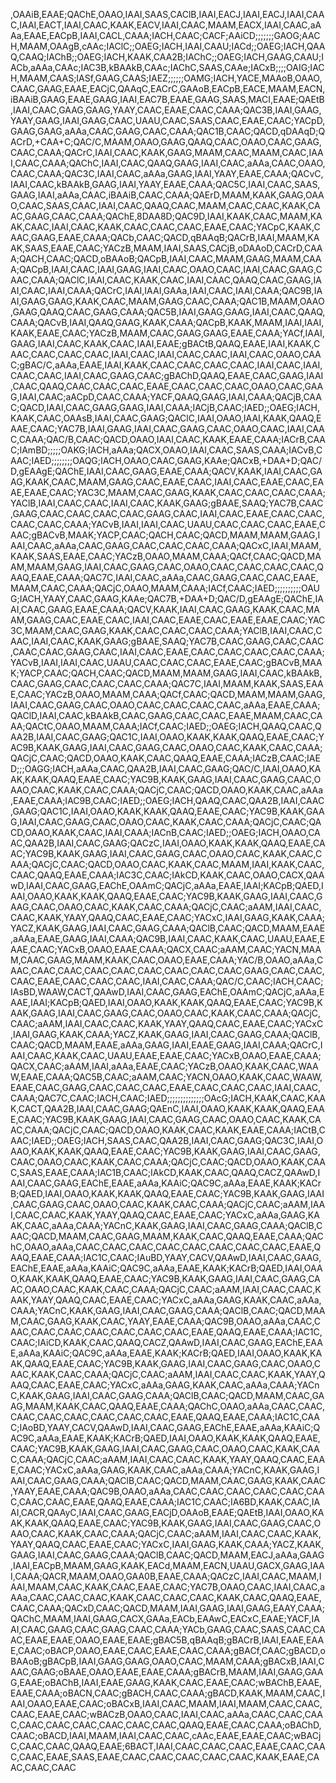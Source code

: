 ,OAAiB,EAAE;QAChE,OAAO,IAAI,SAAS,CAClB,IAAI,EACJ,IAAI,EACJ,IAAI,CAAC,IAAI,EACT,IAAI,CAAC,KAAK,EACV,IAAI,CAAC,MAAM,EACX,IAAI,CAAC,aAAa,EAAE,EACpB,IAAI,CACL,CAAA;IACH,CAAC;CACF;AAiCD;;;;;;;GAOG;AACH,MAAM,OAAgB,cAAc;IAClC;;OAEG;IACH,IAAI,CAAU;IACd;;OAEG;IACH,QAAQ,CAAQ;IAChB;;OAEG;IACH,KAAK,CAA2B;IAChC;;OAEG;IACH,GAAG,CAAU;IACb,aAAa,CAAc;IAC3B,kBAAkB,CAAc;IAChC,SAAS,CAAe;IACxB;;;;OAIG;IACH,MAAM,CAAS;IASf,GAAG,CAAS;IAEZ;;;;;;OAMG;IACH,YACE,MAAoB,OAAO,CAAC,GAAG,EAAE,EACjC,QAAqC,EACrC,GAAoB,EACpB,EACE,MAAM,EACN,iBAAiB,GAAG,EAAE,GAAG,IAAI,EAC7B,EAAE,GAAG,SAAS,MACI,EAAE;QAEtB,IAAI,CAAC,GAAG,GAAG,YAAY,CAAC,EAAE,CAAC,CAAA;QAC3B,IAAI,GAAG,YAAY,GAAG,IAAI,GAAG,CAAC,UAAU,CAAC,SAAS,CAAC,EAAE,CAAC;YACpD,GAAG,GAAG,aAAa,CAAC,GAAG,CAAC,CAAA;QAC1B,CAAC;QACD,qDAAqD;QACrD,+CAA+C;QAC/C,MAAM,OAAO,GAAG,QAAQ,CAAC,OAAO,CAAC,GAAG,CAAC,CAAA;QACrC,IAAI,CAAC,KAAK,GAAG,MAAM,CAAC,MAAM,CAAC,IAAI,CAAC,CAAA;QAChC,IAAI,CAAC,QAAQ,GAAG,IAAI,CAAC,aAAa,CAAC,OAAO,CAAC,CAAA;QAC3C,IAAI,CAAC,aAAa,GAAG,IAAI,YAAY,EAAE,CAAA;QACvC,IAAI,CAAC,kBAAkB,GAAG,IAAI,YAAY,EAAE,CAAA;QAC5C,IAAI,CAAC,SAAS,GAAG,IAAI,aAAa,CAAC,iBAAiB,CAAC,CAAA;QAErD,MAAM,KAAK,GAAG,OAAO,CAAC,SAAS,CAAC,IAAI,CAAC,QAAQ,CAAC,MAAM,CAAC,CAAC,KAAK,CAAC,GAAG,CAAC,CAAA;QAChE,8DAA8D;QAC9D,IAAI,KAAK,CAAC,MAAM,KAAK,CAAC,IAAI,CAAC,KAAK,CAAC,CAAC,CAAC,EAAE,CAAC;YACpC,KAAK,CAAC,GAAG,EAAE,CAAA;QACb,CAAC;QACD,qBAAqB;QACrB,IAAI,MAAM,KAAK,SAAS,EAAE,CAAC;YACzB,MAAM,IAAI,SAAS,CACjB,oDAAoD,CACrD,CAAA;QACH,CAAC;QACD,oBAAoB;QACpB,IAAI,CAAC,MAAM,GAAG,MAAM,CAAA;QACpB,IAAI,CAAC,IAAI,GAAG,IAAI,CAAC,OAAO,CAAC,IAAI,CAAC,GAAG,CAAC,CAAA;QAClC,IAAI,CAAC,KAAK,CAAC,IAAI,CAAC,QAAQ,CAAC,GAAG,IAAI,CAAC,IAAI,CAAA;QACrC,IAAI,IAAI,GAAa,IAAI,CAAC,IAAI,CAAA;QAC9B,IAAI,GAAG,GAAG,KAAK,CAAC,MAAM,GAAG,CAAC,CAAA;QAC1B,MAAM,OAAO,GAAG,QAAQ,CAAC,GAAG,CAAA;QAC5B,IAAI,GAAG,GAAG,IAAI,CAAC,QAAQ,CAAA;QACvB,IAAI,QAAQ,GAAG,KAAK,CAAA;QACpB,KAAK,MAAM,IAAI,IAAI,KAAK,EAAE,CAAC;YACzB,MAAM,CAAC,GAAG,GAAG,EAAE,CAAA;YACf,IAAI,GAAG,IAAI,CAAC,KAAK,CAAC,IAAI,EAAE;gBACtB,QAAQ,EAAE,IAAI,KAAK,CAAC,CAAC,CAAC,CAAC,IAAI,CAAC,IAAI,CAAC,CAAC,IAAI,CAAC,OAAO,CAAC;gBAC/C,aAAa,EAAE,IAAI,KAAK,CAAC,CAAC,CAAC,CAAC,IAAI,CAAC,IAAI,CAAC,CAAC,IAAI,CAAC,GAAG,CAAC;gBAChD,QAAQ,EAAE,CAAC,GAAG,IAAI,CAAC,QAAQ,CAAC,CAAC,CAAC,EAAE,CAAC,CAAC,CAAC,OAAO,CAAC,GAAG,IAAI,CAAC;aACpD,CAAC,CAAA;YACF,QAAQ,GAAG,IAAI,CAAA;QACjB,CAAC;QACD,IAAI,CAAC,GAAG,GAAG,IAAI,CAAA;IACjB,CAAC;IAED;;OAEG;IACH,KAAK,CAAC,OAAsB,IAAI,CAAC,GAAG;QAClC,IAAI,OAAO,IAAI,KAAK,QAAQ,EAAE,CAAC;YAC7B,IAAI,GAAG,IAAI,CAAC,GAAG,CAAC,OAAO,CAAC,IAAI,CAAC,CAAA;QAC/B,CAAC;QACD,OAAO,IAAI,CAAC,KAAK,EAAE,CAAA;IACrB,CAAC;IAmBD;;;;;OAKG;IACH,aAAa;QACX,OAAO,IAAI,CAAC,SAAS,CAAA;IACvB,CAAC;IAED;;;;;;;;OAQG;IACH,OAAO,CAAC,GAAG,KAAe;QACxB,+DAA+D;QAC/D,gEAAgE;QAChE,IAAI,CAAC,GAAG,EAAE,CAAA;QACV,KAAK,IAAI,CAAC,GAAG,KAAK,CAAC,MAAM,GAAG,CAAC,EAAE,CAAC,IAAI,CAAC,EAAE,CAAC,EAAE,EAAE,CAAC;YAC3C,MAAM,CAAC,GAAG,KAAK,CAAC,CAAC,CAAC,CAAA;YAClB,IAAI,CAAC,CAAC,IAAI,CAAC,KAAK,GAAG;gBAAE,SAAQ;YAC7B,CAAC,GAAG,CAAC,CAAC,CAAC,CAAC,GAAG,CAAC,IAAI,CAAC,EAAE,CAAC,CAAC,CAAC,CAAC,CAAA;YACvB,IAAI,IAAI,CAAC,UAAU,CAAC,CAAC,CAAC,EAAE,CAAC;gBACvB,MAAK;YACP,CAAC;QACH,CAAC;QACD,MAAM,MAAM,GAAG,IAAI,CAAC,aAAa,CAAC,GAAG,CAAC,CAAC,CAAC,CAAA;QACxC,IAAI,MAAM,KAAK,SAAS,EAAE,CAAC;YACzB,OAAO,MAAM,CAAA;QACf,CAAC;QACD,MAAM,MAAM,GAAG,IAAI,CAAC,GAAG,CAAC,OAAO,CAAC,CAAC,CAAC,CAAC,QAAQ,EAAE,CAAA;QAC7C,IAAI,CAAC,aAAa,CAAC,GAAG,CAAC,CAAC,EAAE,MAAM,CAAC,CAAA;QACjC,OAAO,MAAM,CAAA;IACf,CAAC;IAED;;;;;;;;;;OAUG;IACH,YAAY,CAAC,GAAG,KAAe;QAC7B,+DAA+D;QAC/D,gEAAgE;QAChE,IAAI,CAAC,GAAG,EAAE,CAAA;QACV,KAAK,IAAI,CAAC,GAAG,KAAK,CAAC,MAAM,GAAG,CAAC,EAAE,CAAC,IAAI,CAAC,EAAE,CAAC,EAAE,EAAE,CAAC;YAC3C,MAAM,CAAC,GAAG,KAAK,CAAC,CAAC,CAAC,CAAA;YAClB,IAAI,CAAC,CAAC,IAAI,CAAC,KAAK,GAAG;gBAAE,SAAQ;YAC7B,CAAC,GAAG,CAAC,CAAC,CAAC,CAAC,GAAG,CAAC,IAAI,CAAC,EAAE,CAAC,CAAC,CAAC,CAAC,CAAA;YACvB,IAAI,IAAI,CAAC,UAAU,CAAC,CAAC,CAAC,EAAE,CAAC;gBACvB,MAAK;YACP,CAAC;QACH,CAAC;QACD,MAAM,MAAM,GAAG,IAAI,CAAC,kBAAkB,CAAC,GAAG,CAAC,CAAC,CAAC,CAAA;QAC7C,IAAI,MAAM,KAAK,SAAS,EAAE,CAAC;YACzB,OAAO,MAAM,CAAA;QACf,CAAC;QACD,MAAM,MAAM,GAAG,IAAI,CAAC,GAAG,CAAC,OAAO,CAAC,CAAC,CAAC,CAAC,aAAa,EAAE,CAAA;QAClD,IAAI,CAAC,kBAAkB,CAAC,GAAG,CAAC,CAAC,EAAE,MAAM,CAAC,CAAA;QACtC,OAAO,MAAM,CAAA;IACf,CAAC;IAED;;OAEG;IACH,QAAQ,CAAC,QAA2B,IAAI,CAAC,GAAG;QAC1C,IAAI,OAAO,KAAK,KAAK,QAAQ,EAAE,CAAC;YAC9B,KAAK,GAAG,IAAI,CAAC,GAAG,CAAC,OAAO,CAAC,KAAK,CAAC,CAAA;QACjC,CAAC;QACD,OAAO,KAAK,CAAC,QAAQ,EAAE,CAAA;IACzB,CAAC;IAED;;;OAGG;IACH,aAAa,CAAC,QAA2B,IAAI,CAAC,GAAG;QAC/C,IAAI,OAAO,KAAK,KAAK,QAAQ,EAAE,CAAC;YAC9B,KAAK,GAAG,IAAI,CAAC,GAAG,CAAC,OAAO,CAAC,KAAK,CAAC,CAAA;QACjC,CAAC;QACD,OAAO,KAAK,CAAC,aAAa,EAAE,CAAA;IAC9B,CAAC;IAED;;OAEG;IACH,QAAQ,CAAC,QAA2B,IAAI,CAAC,GAAG;QAC1C,IAAI,OAAO,KAAK,KAAK,QAAQ,EAAE,CAAC;YAC9B,KAAK,GAAG,IAAI,CAAC,GAAG,CAAC,OAAO,CAAC,KAAK,CAAC,CAAA;QACjC,CAAC;QACD,OAAO,KAAK,CAAC,IAAI,CAAA;IACnB,CAAC;IAED;;OAEG;IACH,OAAO,CAAC,QAA2B,IAAI,CAAC,GAAG;QACzC,IAAI,OAAO,KAAK,KAAK,QAAQ,EAAE,CAAC;YAC9B,KAAK,GAAG,IAAI,CAAC,GAAG,CAAC,OAAO,CAAC,KAAK,CAAC,CAAA;QACjC,CAAC;QACD,OAAO,CAAC,KAAK,CAAC,MAAM,IAAI,KAAK,CAAC,CAAC,QAAQ,EAAE,CAAA;IAC3C,CAAC;IAkCD,KAAK,CAAC,OAAO,CACX,QAAwD,IAAI,CAAC,GAAG,EAChE,OAAmC;QACjC,aAAa,EAAE,IAAI;KACpB;QAED,IAAI,OAAO,KAAK,KAAK,QAAQ,EAAE,CAAC;YAC9B,KAAK,GAAG,IAAI,CAAC,GAAG,CAAC,OAAO,CAAC,KAAK,CAAC,CAAA;QACjC,CAAC;aAAM,IAAI,CAAC,CAAC,KAAK,YAAY,QAAQ,CAAC,EAAE,CAAC;YACxC,IAAI,GAAG,KAAK,CAAA;YACZ,KAAK,GAAG,IAAI,CAAC,GAAG,CAAA;QAClB,CAAC;QACD,MAAM,EAAE,aAAa,EAAE,GAAG,IAAI,CAAA;QAC9B,IAAI,CAAC,KAAK,CAAC,UAAU,EAAE,EAAE,CAAC;YACxB,OAAO,EAAE,CAAA;QACX,CAAC;aAAM,CAAC;YACN,MAAM,CAAC,GAAG,MAAM,KAAK,CAAC,OAAO,EAAE,CAAA;YAC/B,OAAO,aAAa,CAAC,CAAC,CAAC,CAAC,CAAC,CAAC,CAAC,CAAC,CAAC,GAAG,CAAC,CAAC,CAAC,EAAE,CAAC,CAAC,CAAC,IAAI,CAAC,CAAA;QAC/C,CAAC;IACH,CAAC;IAsBD,WAAW,CACT,QAAwD,IAAI,CAAC,GAAG,EAChE,OAAmC;QACjC,aAAa,EAAE,IAAI;KACpB;QAED,IAAI,OAAO,KAAK,KAAK,QAAQ,EAAE,CAAC;YAC9B,KAAK,GAAG,IAAI,CAAC,GAAG,CAAC,OAAO,CAAC,KAAK,CAAC,CAAA;QACjC,CAAC;aAAM,IAAI,CAAC,CAAC,KAAK,YAAY,QAAQ,CAAC,EAAE,CAAC;YACxC,IAAI,GAAG,KAAK,CAAA;YACZ,KAAK,GAAG,IAAI,CAAC,GAAG,CAAA;QAClB,CAAC;QACD,MAAM,EAAE,aAAa,GAAG,IAAI,EAAE,GAAG,IAAI,CAAA;QACrC,IAAI,CAAC,KAAK,CAAC,UAAU,EAAE,EAAE,CAAC;YACxB,OAAO,EAAE,CAAA;QACX,CAAC;aAAM,IAAI,aAAa,EAAE,CAAC;YACzB,OAAO,KAAK,CAAC,WAAW,EAAE,CAAA;QAC5B,CAAC;aAAM,CAAC;YACN,OAAO,KAAK,CAAC,WAAW,EAAE,CAAC,GAAG,CAAC,CAAC,CAAC,EAAE,CAAC,CAAC,CAAC,IAAI,CAAC,CAAA;QAC7C,CAAC;IACH,CAAC;IAED;;;;;;;;;;;;;;OAcG;IACH,KAAK,CAAC,KAAK,CACT,QAA2B,IAAI,CAAC,GAAG;QAEnC,IAAI,OAAO,KAAK,KAAK,QAAQ,EAAE,CAAC;YAC9B,KAAK,GAAG,IAAI,CAAC,GAAG,CAAC,OAAO,CAAC,KAAK,CAAC,CAAA;QACjC,CAAC;QACD,OAAO,KAAK,CAAC,KAAK,EAAE,CAAA;IACtB,CAAC;IAED;;OAEG;IACH,SAAS,CAAC,QAA2B,IAAI,CAAC,GAAG;QAC3C,IAAI,OAAO,KAAK,KAAK,QAAQ,EAAE,CAAC;YAC9B,KAAK,GAAG,IAAI,CAAC,GAAG,CAAC,OAAO,CAAC,KAAK,CAAC,CAAA;QACjC,CAAC;QACD,OAAO,KAAK,CAAC,SAAS,EAAE,CAAA;IAC1B,CAAC;IAkCD,KAAK,CAAC,QAAQ,CACZ,QAAwD,IAAI,CAAC,GAAG,EAChE,EAAE,aAAa,KAAiC;QAC9C,aAAa,EAAE,KAAK;KACrB;QAED,IAAI,OAAO,KAAK,KAAK,QAAQ,EAAE,CAAC;YAC9B,KAAK,GAAG,IAAI,CAAC,GAAG,CAAC,OAAO,CAAC,KAAK,CAAC,CAAA;QACjC,CAAC;aAAM,IAAI,CAAC,CAAC,KAAK,YAAY,QAAQ,CAAC,EAAE,CAAC;YACxC,aAAa,GAAG,KAAK,CAAC,aAAa,CAAA;YACnC,KAAK,GAAG,IAAI,CAAC,GAAG,CAAA;QAClB,CAAC;QACD,MAAM,CAAC,GAAG,MAAM,KAAK,CAAC,QAAQ,EAAE,CAAA;QAChC,OAAO,aAAa,CAAC,CAAC,CAAC,CAAC,CAAC,CAAC,CAAC,CAAC,EAAE,QAAQ,EAAE,CAAA;IAC1C,CAAC;IAuBD,YAAY,CACV,QAAwD,IAAI,CAAC,GAAG,EAChE,EAAE,aAAa,KAAiC;QAC9C,aAAa,EAAE,KAAK;KACrB;QAED,IAAI,OAAO,KAAK,KAAK,QAAQ,EAAE,CAAC;YAC9B,KAAK,GAAG,IAAI,CAAC,GAAG,CAAC,OAAO,CAAC,KAAK,CAAC,CAAA;QACjC,CAAC;aAAM,IAAI,CAAC,CAAC,KAAK,YAAY,QAAQ,CAAC,EAAE,CAAC;YACxC,aAAa,GAAG,KAAK,CAAC,aAAa,CAAA;YACnC,KAAK,GAAG,IAAI,CAAC,GAAG,CAAA;QAClB,CAAC;QACD,MAAM,CAAC,GAAG,KAAK,CAAC,YAAY,EAAE,CAAA;QAC9B,OAAO,aAAa,CAAC,CAAC,CAAC,CAAC,CAAC,CAAC,CAAC,CAAC,EAAE,QAAQ,EAAE,CAAA;IAC1C,CAAC;IAiCD,KAAK,CAAC,QAAQ,CACZ,QAAwD,IAAI,CAAC,GAAG,EAChE,EAAE,aAAa,KAAiC;QAC9C,aAAa,EAAE,KAAK;KACrB;QAED,IAAI,OAAO,KAAK,KAAK,QAAQ,EAAE,CAAC;YAC9B,KAAK,GAAG,IAAI,CAAC,GAAG,CAAC,OAAO,CAAC,KAAK,CAAC,CAAA;QACjC,CAAC;aAAM,IAAI,CAAC,CAAC,KAAK,YAAY,QAAQ,CAAC,EAAE,CAAC;YACxC,aAAa,GAAG,KAAK,CAAC,aAAa,CAAA;YACnC,KAAK,GAAG,IAAI,CAAC,GAAG,CAAA;QAClB,CAAC;QACD,MAAM,CAAC,GAAG,MAAM,KAAK,CAAC,QAAQ,EAAE,CAAA;QAChC,OAAO,aAAa,CAAC,CAAC,CAAC,CAAC,CAAC,CAAC,CAAC,CAAC,EAAE,QAAQ,EAAE,CAAA;IAC1C,CAAC;IAoBD,YAAY,CACV,QAAwD,IAAI,CAAC,GAAG,EAChE,EAAE,aAAa,KAAiC;QAC9C,aAAa,EAAE,KAAK;KACrB;QAED,IAAI,OAAO,KAAK,KAAK,QAAQ,EAAE,CAAC;YAC9B,KAAK,GAAG,IAAI,CAAC,GAAG,CAAC,OAAO,CAAC,KAAK,CAAC,CAAA;QACjC,CAAC;aAAM,IAAI,CAAC,CAAC,KAAK,YAAY,QAAQ,CAAC,EAAE,CAAC;YACxC,aAAa,GAAG,KAAK,CAAC,aAAa,CAAA;YACnC,KAAK,GAAG,IAAI,CAAC,GAAG,CAAA;QAClB,CAAC;QACD,MAAM,CAAC,GAAG,KAAK,CAAC,YAAY,EAAE,CAAA;QAC9B,OAAO,aAAa,CAAC,CAAC,CAAC,CAAC,CAAC,CAAC,CAAC,CAAC,EAAE,QAAQ,EAAE,CAAA;IAC1C,CAAC;IA6BD,KAAK,CAAC,IAAI,CACR,QAAyC,IAAI,CAAC,GAAG,EACjD,OAAoB,EAAE;QAEtB,IAAI,OAAO,KAAK,KAAK,QAAQ,EAAE,CAAC;YAC9B,KAAK,GAAG,IAAI,CAAC,GAAG,CAAC,OAAO,CAAC,KAAK,CAAC,CAAA;QACjC,CAAC;aAAM,IAAI,CAAC,CAAC,KAAK,YAAY,QAAQ,CAAC,EAAE,CAAC;YACxC,IAAI,GAAG,KAAK,CAAA;YACZ,KAAK,GAAG,IAAI,CAAC,GAAG,CAAA;QAClB,CAAC;QACD,MAAM,EACJ,aAAa,GAAG,IAAI,EACpB,MAAM,GAAG,KAAK,EACd,MAAM,EACN,UAAU,GACX,GAAG,IAAI,CAAA;QACR,MAAM,OAAO,GAA0B,EAAE,CAAA;QACzC,IAAI,CAAC,MAAM,IAAI,MAAM,CAAC,KAAK,CAAC,EAAE,CAAC;YAC7B,OAAO,CAAC,IAAI,CAAC,aAAa,CAAC,CAAC,CAAC,KAAK,CAAC,CAAC,CAAC,KAAK,CAAC,QAAQ,EAAE,CAAC,CAAA;QACxD,CAAC;QACD,MAAM,IAAI,GAAG,IAAI,GAAG,EAAY,CAAA;QAChC,MAAM,IAAI,GAAG,CACX,GAAa,EACb,EAAwC,EACxC,EAAE;YACF,IAAI,CAAC,GAAG,CAAC,GAAG,CAAC,CAAA;YACb,GAAG,CAAC,SAAS,CAAC,CAAC,EAAE,EAAE,OAAO,EAAE,EAAE;gBAC5B,qBAAqB;gBACrB,IAAI,EAAE,EAAE,CAAC;oBACP,OAAO,EAAE,CAAC,EAAE,CAAC,CAAA;gBACf,CAAC;gBACD,oBAAoB;gBACpB,IAAI,GAAG,GAAG,OAAO,CAAC,MAAM,CAAA;gBACxB,IAAI,CAAC,GAAG;oBAAE,OAAO,EAAE,EAAE,CAAA;gBACrB,MAAM,IAAI,GAAG,GAAG,EAAE;oBAChB,IAAI,EAAE,GAAG,KAAK,CAAC,EAAE,CAAC;wBAChB,EAAE,EAAE,CAAA;oBACN,CAAC;gBACH,CAAC,CAAA;gBACD,KAAK,MAAM,CAAC,IAAI,OAAO,EAAE,CAAC;oBACxB,IAAI,CAAC,MAAM,IAAI,MAAM,CAAC,CAAC,CAAC,EAAE,CAAC;wBACzB,OAAO,CAAC,IAAI,CAAC,aAAa,CAAC,CAAC,CAAC,CAAC,CAAC,CAAC,CAAC,CAAC,CAAC,QAAQ,EAAE,CAAC,CAAA;oBAChD,CAAC;oBACD,IAAI,MAAM,IAAI,CAAC,CAAC,cAAc,EAAE,EAAE,CAAC;wBACjC,CAAC,CAAC,QAAQ,EAAE;6BACT,IAAI,CAAC,CAAC,CAAC,EAAE,CAAC,CAAC,CAAC,EAAE,SAAS,EAAE,CAAC,CAAC,CAAC,CAAC,CAAC,KAAK,EAAE,CAAC,CAAC,CAAC